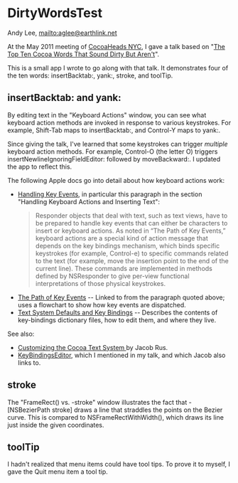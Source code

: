 # DirtyWordsTest

Andy Lee, <mailto:aglee@earthlink.net>

At the May 2011 meeting of [CocoaHeads NYC](http://cocoaheads.org/us/NewYorkNewYork/index.html), I gave a talk based on "[The Top Ten Cocoa Words That Sound Dirty But Aren't](http://www.notesfromandy.com/2011/05/14/ten-cocoa-words-plus-two/)".

This is a small app I wrote to go along with that talk. It demonstrates four of the ten words: insertBacktab:, yank:, stroke, and toolTip.

## insertBacktab: and yank:

By editing text in the "Keyboard Actions" window, you can see what keyboard action methods are invoked in response to various keystrokes. For example, Shift-Tab maps to insertBacktab:, and Control-Y maps to yank:.

Since giving the talk, I've learned that some keystrokes can trigger *multiple* keyboard action methods. For example, Control-O (the letter O) triggers insertNewlineIgnoringFieldEditor: followed by moveBackward:. I updated the app to reflect this.

The following Apple docs go into detail about how keyboard actions work:

* [Handling Key Events](http://developer.apple.com/library/mac/#documentation/Cocoa/Conceptual/EventOverview/HandlingKeyEvents/HandlingKeyEvents.html), in particular this paragraph in the section "Handling Keyboard Actions and Inserting Text":<blockquote>Responder objects that deal with text, such as text views, have to be prepared to handle key events that can either be characters to insert or keyboard actions. As noted in “The Path of Key Events,” keyboard actions are a special kind of action message that depends on the key bindings mechanism, which binds specific keystrokes (for example, Control-e) to specific commands related to the text (for example, move the insertion point to the end of the current line). These commands are implemented in methods defined by NSResponder to give per-view functional interpretations of those physical keystrokes.</blockquote>
* [The Path of Key Events](http://developer.apple.com/library/mac/#documentation/Cocoa/Conceptual/EventOverview/EventArchitecture/EventArchitecture.html%23//apple_ref/doc/uid/10000060i-CH3-SW10) -- Linked to from the paragraph quoted above; uses a flowchart to show how key events are dispatched.
* [Text System Defaults and Key Bindings](http://developer.apple.com/library/mac/#documentation/Cocoa/Conceptual/EventOverview/TextDefaultsBindings/TextDefaultsBindings.html%23//apple_ref/doc/uid/20000468-CJBDEADF) -- Describes the contents of key-bindings dictionary files, how to edit them, and where they live.

See also:

* [Customizing the Cocoa Text System ](http://www.hcs.harvard.edu/~jrus/Site/Cocoa%20Text%20System.html) by Jacob Rus.
* [KeyBindingsEditor](http://www.cocoabits.com/KeyBindingsEditor/), which I mentioned in my talk, and which Jacob also links to.

## stroke

The "FrameRect() vs. -stroke" window illustrates the fact that -[NSBezierPath stroke] draws a line that straddles the points on the Bezier curve. This is compared to NSFrameRectWithWidth(), which draws its line just inside the given coordinates.

## toolTip

I hadn't realized that menu items could have tool tips. To prove it to myself, I gave the Quit menu item a tool tip.
